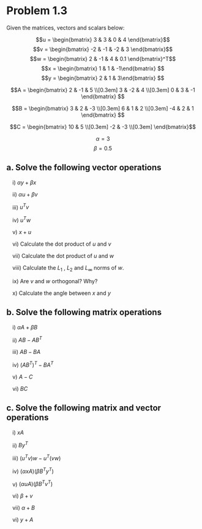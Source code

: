 # Problem 1.3

Given the matrices, vectors and scalars below:

$$u = \begin{bmatrix} 3 & 3 & 0 & 4 \end{bmatrix}$$
$$v = \begin{bmatrix} -2 & -1 & -2 & 3 \end{bmatrix}$$
$$w = \begin{bmatrix} 2 & -1 & 4 & 0.1 \end{bmatrix}^T$$
$$x = \begin{bmatrix} 1 & 1 & -1\end{bmatrix} $$
$$y = \begin{bmatrix} 2 & 1 & 3\end{bmatrix} $$

$$A = \begin{bmatrix}
       2 & -1 & 5           \\[0.3em]
       3 & -2 & 4            \\[0.3em]
       0 & 3 & -1
     \end{bmatrix} $$

$$B = \begin{bmatrix}
       3 & 2 & -3           \\[0.3em]
       6 & 1 & 2            \\[0.3em]
       -4 & 2 & 1
     \end{bmatrix} $$

$$C = \begin{bmatrix}
       10 & 5          \\[0.3em]
       -2 & -3            \\[0.3em]
     \end{bmatrix}$$ 

$$\alpha = 3$$
$$\beta = 0.5$$

## a. Solve the following vector operations

&nbsp;&nbsp;&nbsp;&nbsp;i) $\alpha y+\beta x$

&nbsp;&nbsp;&nbsp;&nbsp;ii) $\alpha u+\beta v$

&nbsp;&nbsp;&nbsp;&nbsp;iii) $u^T v$ 

&nbsp;&nbsp;&nbsp;&nbsp;iv) $u^T w$

&nbsp;&nbsp;&nbsp;&nbsp;v) $x+u$

&nbsp;&nbsp;&nbsp;&nbsp;vi) Calculate the dot product of $u$ and $v$

&nbsp;&nbsp;&nbsp;&nbsp;vii) Calculate the dot product of $u$ and $w$

&nbsp;&nbsp;&nbsp;&nbsp;viii) Calculate the $L_1$ , $L_2$ and $L_\infty$ norms of $w$.

&nbsp;&nbsp;&nbsp;&nbsp;ix) Are $v$ and $w$ orthogonal? Why?

&nbsp;&nbsp;&nbsp;&nbsp;x) Calculate the angle between $x$ and $y$


## b. Solve the following matrix operations

&nbsp;&nbsp;&nbsp;&nbsp;i) $\alpha A+\beta B$

&nbsp;&nbsp;&nbsp;&nbsp;ii) $AB - AB^T$

&nbsp;&nbsp;&nbsp;&nbsp;iii) $AB - BA$ 

&nbsp;&nbsp;&nbsp;&nbsp;iv) $(AB^T)^T - BA^T$

&nbsp;&nbsp;&nbsp;&nbsp;v) $A - C$

&nbsp;&nbsp;&nbsp;&nbsp;vi) $BC$

## c. Solve the following matrix and vector operations

&nbsp;&nbsp;&nbsp;&nbsp;i) $xA$

&nbsp;&nbsp;&nbsp;&nbsp;ii) $By^T$

&nbsp;&nbsp;&nbsp;&nbsp;iii) $(u^Tv)w-u^T(vw)$ 

&nbsp;&nbsp;&nbsp;&nbsp;iv) $(\alpha x A)(\beta B^T y^T)$

&nbsp;&nbsp;&nbsp;&nbsp;v) $(\alpha u A)(\beta B^T v^T)$

&nbsp;&nbsp;&nbsp;&nbsp;vi) $\beta + v$

&nbsp;&nbsp;&nbsp;&nbsp;vii) $\alpha + B$

&nbsp;&nbsp;&nbsp;&nbsp;vi) $y + A$
